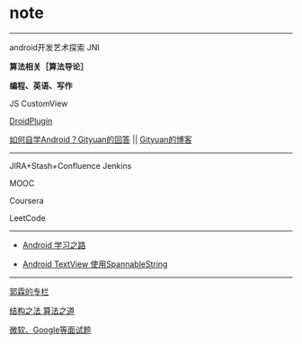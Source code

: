 # note


------

android开发艺术探索  JNI

<strong>算法相关［算法导论］</strong>

<strong>编程、英语、写作</strong>

JS
CustomView

[DroidPlugin](http://weishu.me/2016/01/28/understand-plugin-framework-overview/)

[如何自学Android？Gityuan的回答](http://zhuanlan.zhihu.com/p/20708611) || [Gityuan的博客](http://gityuan.com/)


------
JIRA+Stash+Confluence
Jenkins


MOOC

Coursera

LeetCode

------


* [Android 学习之路](android_plan_of_learn.md)

* [Android TextView 使用SpannableString](android/notes/android_textview_span.md)

---

[郭霖的专栏](http://blog.csdn.net/sinyu890807/article/list/0)

[结构之法 算法之道](http://blog.csdn.net/v_july_v/)

[微软、Google等面试题](http://zhedahht.blog.163.com/)
